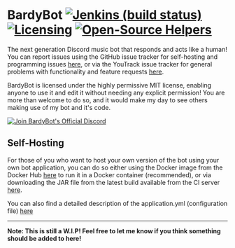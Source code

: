 # BardyBot [![Jenkins (build status)](https://img.shields.io/jenkins/build?jobUrl=https%3A%2F%2Fci.prevarinite.com%2Fjob%2FBardyBot)](https://ci.prevarinite.com/job/BardyBot) [![Licensing](https://img.shields.io/github/license/BomBardyGamer/BardyBot)](https://github.com/BomBardyGamer/BardyBot/blob/master/LICENSE) [![Open-Source Helpers](https://www.codetriage.com/bombardygamer/bardybot/badges/users.svg)](https://www.codetriage.com/bombardygamer/bardybot)

The next generation Discord music bot that responds and acts like a human! You can report issues using the GitHub
issue tracker for self-hosting and programming issues [here](https://github.com/BomBardyGamer/BardyBot/issues),
or via the YouTrack issue tracker for general problems with functionality and feature requests 
[here](https://youtrack.prevarinite.com/issues?q=project:%20BardyBot).

BardyBot is licensed under the highly permissive MIT license, enabling anyone to use it and edit it without needing
any explicit permission! You are more than welcome to do so, and it would make my day to see others making use of
my bot and it's code.

[![Join BardyBot's Official Discord](https://discord.com/api/guilds/731597035517640835/embed.png?style=banner2)](https://discord.gg/fyeAgj7)

## Self-Hosting

For those of you who want to host your own version of the bot using your own bot application, you can do so either
using the Docker image from the Docker Hub [here](https://hub.docker.com/r/bombardygamer/bardybot) to run it in a
Docker container (recommended), or via downloading the JAR file from the latest build available from the CI server
[here](https://ci.prevarinite.com/job/BardyBot).

You can also find a detailed description of the application.yml (configuration file) [here](https://youtrack.prevarinite.com/articles/BB-A-1/Configuring-the-bot-for-self-hosters)

---

**Note: This is still a W.I.P! Feel free to let me know if you think something should be added to here!**